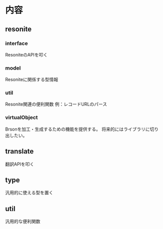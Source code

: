 # 内容

## resonite

### interface

ResoniteのAPIを叩く

### model

Resoniteに関係する型情報

### util

Resonite関連の便利関数
例：レコードURLのパース

### virtualObject

Brsonを加工・生成するための機能を提供する。
将来的にはライブラリに切り出したい。

## translate

翻訳APIを叩く

## type

汎用的に使える型を置く

## util

汎用的な便利関数
